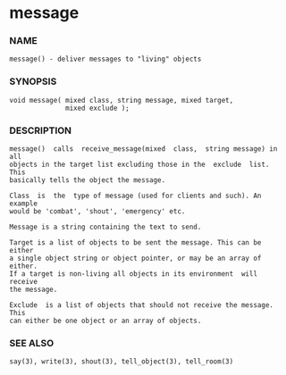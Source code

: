 # message

### NAME

    message() - deliver messages to "living" objects

### SYNOPSIS

    void message( mixed class, string message, mixed target,
                  mixed exclude );

### DESCRIPTION

    message()  calls  receive_message(mixed  class,  string message) in all
    objects in the target list excluding those in the  exclude  list.  This
    basically tells the object the message.

    Class  is  the  type of message (used for clients and such). An example
    would be 'combat', 'shout', 'emergency' etc.

    Message is a string containing the text to send.

    Target is a list of objects to be sent the message. This can be  either
    a single object string or object pointer, or may be an array of either.
    If a target is non-living all objects in its environment  will  receive
    the message.

    Exclude  is a list of objects that should not receive the message. This
    can either be one object or an array of objects.

### SEE ALSO

    say(3), write(3), shout(3), tell_object(3), tell_room(3)

